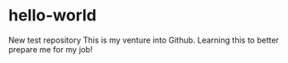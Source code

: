 # hello-world
New test repository
This is my venture into Github.  Learning this to better prepare me for my job!
